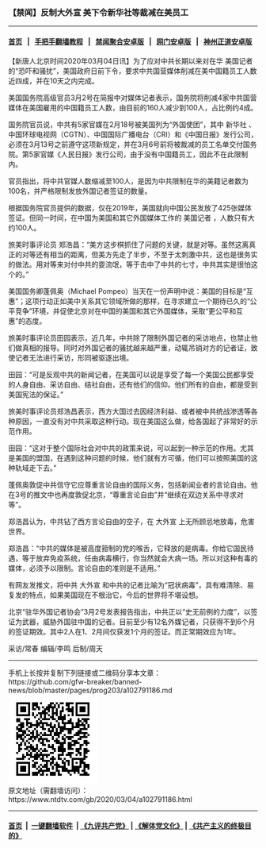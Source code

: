 ### 【禁闻】反制大外宣 美下令新华社等裁减在美员工
------------------------

#### [首页](https://github.com/gfw-breaker/banned-news/blob/master/README.md) &nbsp;&nbsp;|&nbsp;&nbsp; [手把手翻墙教程](https://github.com/gfw-breaker/guides/wiki) &nbsp;&nbsp;|&nbsp;&nbsp; [禁闻聚合安卓版](https://github.com/gfw-breaker/bn-android) &nbsp;&nbsp;|&nbsp;&nbsp; [网门安卓版](https://github.com/oGate2/oGate) &nbsp;&nbsp;|&nbsp;&nbsp; [神州正道安卓版](https://github.com/SzzdOgate/update) 



<div><div class="post_content" itemprop="articleBody">
 <p>
  【新唐人北京时间2020年03月04日讯】为了应对中共长期以来对在华
  <ok href="https://www.ntdtv.com/gb/美国记者.htm">
   美国记者
  </ok>
  的“恐吓和骚扰”，美国政府日前下令，要求中共国营媒体削减在美中国籍员工人数近四成，并在10天之内完成。
 </p>
 <p>
  美国国务院高级官员3月2号在简报中对媒体记者表示，国务院将削减4家中共国营媒体在美国雇用的中国籍员工人数，由目前的160人减少到100人，占比例约4成。
 </p>
 <p>
  国务院官员说，中共有5家官媒在2月18号被美国列为“外国使团”，其中
  <ok href="https://www.ntdtv.com/gb/新华社.htm">
   新华社
  </ok>
  、中国环球电视网（CGTN）、中国国际广播电台（CRI）和《中国日报》发行公司，必须在3月13号之前遵守这项新规定，并在3月6号前将被裁减的员工名单交付国务院。第5家官媒《人民日报》发行公司，由于没有中国籍员工，因此不在此限制内。
 </p>
 <p>
  官员指出，将中共官媒人数缩减至100人，是因为中共限制在华的美籍记者数为100名，并严格限制发放外国记者签证的数量。
 </p>
 <p>
  根据国务院官员提供的数据，仅在2019年，美国就向中国公民发放了425张媒体签证。但同一时间，在中国为美国和其它外国媒体工作的
  <ok href="https://www.ntdtv.com/gb/美国记者.htm">
   美国记者
  </ok>
  ，人数只有大约100人。
 </p>
 <p>
  旅美时事评论员 郑浩昌：“美方这步棋抓住了问题的关键，就是对等。虽然这离真正的对等还有相当的距离，但美方先走了半步，不至于太刺激中共，这也是很务实的做法。用对等来对付中共的耍流氓，等于击中了中共的七寸，中共其实是很怕这个的。”
 </p>
 <p>
  美国国务卿蓬佩奥（Michael Pompeo）当天在一份声明中说：美国的目标是“互惠”；这项行动正如美中关系其它领域所做的那样，在寻求建立一个期待已久的“公平竞争”环境，并促使北京对在中国的美国和其它外国媒体，采取“更公平和互惠”的态度。
 </p>
 <p>
  旅美时事评论员田园表示，近几年，中共除了限制外国记者的采访地点，也禁止他们做真相的报导。同时对外国记者的骚扰越来越严重，动辄吊销对方的记者证，致使记者无法进行采访，形同被驱逐出境。
 </p>
 <p>
  田园：“可是反观中共的新闻记者，在美国可以说是享受了每一个美国公民都享受的人身自由、采访自由、结社自由，还有他们的信仰。他们所有的自由，都是受到美国宪法的保证。”
 </p>
 <p>
  旅美时事评论员郑浩昌表示，西方大国过去因经济利益、或者被中共统战渗透等各种原因，一直没有对中共采取这种行动。现在美国这么做，给各国起了非常好的示范作用。
 </p>
 <p>
  田园：“这对于整个国际社会对中共的政策来说，可以起到一种示范的作用。尤其是美国的盟国，在遇到这种问题的时候，他们就有方可循，他们可以按照美国的这种轨域走下去。”
 </p>
 <p>
  蓬佩奥敦促中共信守它应尊重言论自由的国际义务，包括新闻业者的言论自由。他在3号的推文中也再度敦促北京，“尊重言论自由”并“继续在双边关系中寻求对等”。
 </p>
 <p>
  郑浩昌认为，中共钻了西方言论自由的空子，在
  <ok href="https://www.ntdtv.com/gb/大外宣.htm">
   大外宣
  </ok>
  上无所顾忌地放毒，危害世界。
 </p>
 <p>
  郑浩昌：“中共的媒体是被高度箝制的党的喉舌，它释放的是病毒。你给它国民待遇，等于放弃免疫系统，任由病毒横行，你当然就会大病一场。所以对这种有毒的媒体，必须予以限制。言论自由的准则是不适用。”
 </p>
 <p>
  有网友发推文，将中共
  <ok href="https://www.ntdtv.com/gb/大外宣.htm">
   大外宣
  </ok>
  和中共的记者比喻为“冠状病毒”，具有难清除、易复发的特点，如果美国现在不根治它，今后的世界将不堪设想。
 </p>
 <p>
  北京“驻华外国记者协会”3月2号发表报告指出，中共正以“史无前例的力度”，以签证为武器，威胁外国驻中国的记者。目前至少有12名外媒记者，只获得不到6个月的签证期效。其中2人在1、2月间仅获发1个月的签证。而正常期效应为1年。
 </p>
 <p>
  采访/常春 编辑/李鸣 后制/周天
 </p>
 <div class="single_ad">
 </div>
</div>
</div>
<hr/>
手机上长按并复制下列链接或二维码分享本文章：<br/>
https://github.com/gfw-breaker/banned-news/blob/master/pages/prog203/a102791186.md <br/>
<a href='https://github.com/gfw-breaker/banned-news/blob/master/pages/prog203/a102791186.md'><img src='https://github.com/gfw-breaker/banned-news/blob/master/pages/prog203/a102791186.md.png'/></a> <br/>
原文地址（需翻墙访问）：https://www.ntdtv.com/gb/2020/03/04/a102791186.html


------------------------
#### [首页](https://github.com/gfw-breaker/banned-news/blob/master/README.md) &nbsp;|&nbsp; [一键翻墙软件](https://github.com/gfw-breaker/nogfw/blob/master/README.md) &nbsp;| [《九评共产党》](https://github.com/gfw-breaker/9ping.md/blob/master/README.md#九评之一评共产党是什么) | [《解体党文化》](https://github.com/gfw-breaker/jtdwh.md/blob/master/README.md) | [《共产主义的终极目的》](https://github.com/gfw-breaker/gczydzjmd.md/blob/master/README.md)


<img src='http://gfw-breaker.win/banned-news/pages/prog203/a102791186.md' width='0px' height='0px'/>
